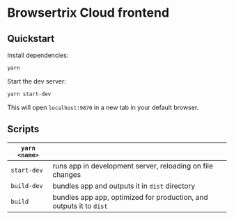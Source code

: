 # Browsertrix Cloud frontend

## Quickstart

Install dependencies:

```sh
yarn
```

Start the dev server:

```sh
yarn start-dev
```

This will open `localhost:9870` in a new tab in your default browser.

## Scripts

| `yarn <name>` |                                                                     |
| ------------- | ------------------------------------------------------------------- |
| `start-dev`   | runs app in development server, reloading on file changes           |
| `build-dev`   | bundles app and outputs it in `dist` directory                      |
| `build`       | bundles app app, optimized for production, and outputs it to `dist` |
